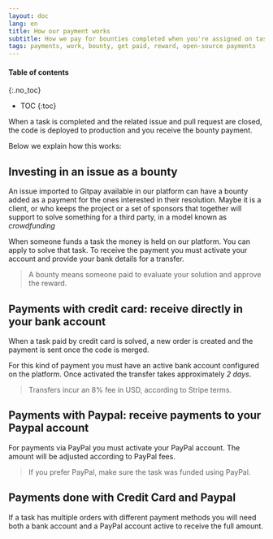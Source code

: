 ```yaml
---
layout: doc
lang: en
title: How our payment works
subtitle: How we pay for bounties completed when you're assigned on tasks on Gitpay
tags: payments, work, bounty, get paid, reward, open-source payments
---
```


#### Table of contents
{:.no_toc}
* TOC
{:toc}

When a task is completed and the related issue and pull request are closed, the code is deployed to production and you receive the bounty payment.

Below we explain how this works:

## Investing in an issue as a bounty
An issue imported to Gitpay available in our platform can have a bounty added as a payment for the ones interested in their resolution. Maybe it is a client, or who keeps the project or a set of sponsors that together will support to solve something for a third party, in a model known as *crowdfunding*

When someone funds a task the money is held on our platform. You can apply to solve that task. To receive the payment you must activate your account and provide your bank details for a transfer.

> A bounty means someone paid to evaluate your solution and approve the reward.

## Payments with credit card: receive directly in your bank account
When a task paid by credit card is solved, a new order is created and the payment is sent once the code is merged.

For this kind of payment you must have an active bank account configured on the platform. Once activated the transfer takes approximately *2 days*.

> Transfers incur an 8% fee in USD, according to Stripe terms.

## Payments with Paypal: receive payments to your Paypal account
For payments via PayPal you must activate your PayPal account. The amount will be adjusted according to PayPal fees.

> If you prefer PayPal, make sure the task was funded using PayPal.


## Payments done with Credit Card and Paypal
If a task has multiple orders with different payment methods you will need both a bank account and a PayPal account active to receive the full amount.
